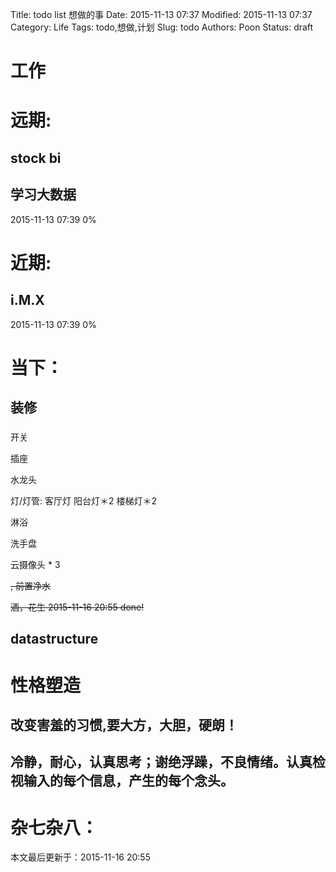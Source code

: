 Title: todo list 想做的事
Date: 2015-11-13 07:37
Modified: 2015-11-13 07:37
Category: Life
Tags: todo,想做,计划
Slug: todo
Authors: Poon
Status: draft

# 工作

# 远期:

## stock bi 

## 学习大数据

2015-11-13 07:39 0%


# 近期:

## i.M.X

2015-11-13 07:39 0%

# 当下：

## 装修

### 
开关

插座

水龙头

灯/灯管: 
客厅灯
阳台灯＊2
楼梯灯＊2

淋浴 

洗手盘

云摄像头 * 3 



<s>, 前置净水 </s>

<s>酒，花生 2015-11-16 20:55 done! </s>



## datastructure

# 性格塑造

## 改变害羞的习惯,要大方，大胆，硬朗！

## 冷静，耐心，认真思考；谢绝浮躁，不良情绪。认真检视输入的每个信息，产生的每个念头。


# 杂七杂八：



本文最后更新于：2015-11-16 20:55
